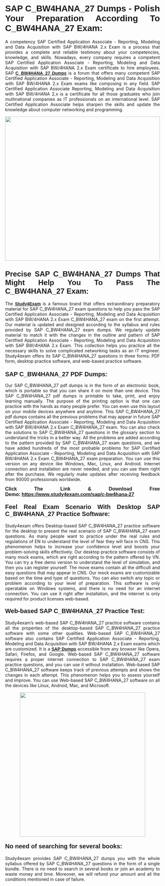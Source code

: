 <h1 style="text-align: justify;"><strong><span style="font-family:Lucida Sans Unicode,Lucida Grande,sans-serif;">SAP C_BW4HANA_27 Dumps - Polish Your Preparation According To C_BW4HANA_27 Exam:</span></strong></h1>

<p style="text-align: justify;">A competency SAP Certified Application Associate - Reporting, Modeling and Data Acquisition with SAP BW/4HANA 2.x Exam is a process that provides a complete and reliable testimony about your competencies, knowledge, and skills. Nowadays, every company requires a competent SAP Certified Application Associate - Reporting, Modeling and Data Acquisition with SAP BW/4HANA 2.x Exam certificate to hire employees. SAP <a href="https://www.study4exam.com/sap/c-bw4hana-27-valid-dumps"><span style="font-family:Verdana,Geneva,sans-serif;"><strong>C_BW4HANA_27 Dumps</strong></span></a> is a forum that offers many competent SAP Certified Application Associate - Reporting, Modeling and Data Acquisition with SAP BW/4HANA 2.x Exam exams like composing in any field. SAP Certified Application Associate Reporting, Modeling and Data Acquisition with SAP BW/4HANA 2.x is a certificate for all those graduates who join multinational companies as IT professionals on an international level. SAP Certified Application Associate helps sharpen the skills and update the knowledge about computer networking and programming.</p>

<p style="text-align: justify;"><a href="https://www.study4exam.com/sap/c-bw4hana-27"><img alt="" src="https://www.thequestionanswers.com/wp-content/uploads/2022/06/S4E-Cert-Exams-Questions-Banner.webp" style="width: 100%; height: 470px;" /></a></p>

<h2 style="text-align: justify;"><span style="font-family:Lucida Sans Unicode,Lucida Grande,sans-serif;"><strong><span style="font-size:24px;">Precise SAP C_BW4HANA_27 Dumps That Might Help You To Pass The C_BW4HANA_27 Exam:</span></strong></span></h2>

<p style="text-align: justify;">The <a href="https://www.study4exam.com/"><span style="font-family:Lucida Sans Unicode,Lucida Grande,sans-serif;"><strong>Study4Exam</strong></span></a> is a famous brand that offers extraordinary preparatory material for SAP C_BW4HANA_27 exam questions to help you pass the SAP Certified Application Associate - Reporting, Modeling and Data Acquisition with SAP BW/4HANA 2.x Exam C_BW4HANA_27 exam on the first attempt. Our material is updated and designed according to the syllabus and rules provided by SAP C_BW4HANA_27 exam dumps. We regularly update material to match it with the changes in the outline and pattern of SAP Certified Application Associate - Reporting, Modeling and Data Acquisition with SAP BW/4HANA 2.x Exam. This collection helps you practice all the necessary skills to solve complicated networking tasks as an IT engineer. Study4exam offers its SAP C_BW4HANA_27 questions in three forms: PDF form, desktop practice software, and web-based practice software. </p>

<h3 style="text-align: justify;"><strong><span style="font-size:20px;"><span style="font-family:Lucida Sans Unicode,Lucida Grande,sans-serif;">SAP C_BW4HANA_27 PDF Dumps:</span></span></strong></h3>

<p style="text-align: justify;">Our SAP C_BW4HANA_27 pdf dumps is in the form of an electronic book, which is portable so that you can share it on more than one device. This SAP C_BW4HANA_27 pdf dumps is printable to take, print, and enjoy learning manually. The purpose of the printing option is that one can practice with the hands as many people prefer. You can even use this layout on your mobile devices anywhere and anytime. This SAP C_BW4HANA_27 pdf dumps contains all the previous problems that may appear in future SAP Certified Application Associate - Reporting, Modeling and Data Acquisition with SAP BW/4HANA 2.x Exam C_BW4HANA_27 exam. You can also check the solutions to SAP C_BW4HANA_27 questions in the glossary section to understand the tricks in a better way. All the problems are added according to the pattern provided by SAP C_BW4HANA_27 exam questions, and we have added hundreds of the most probable problems for SAP Certified Application Associate - Reporting, Modeling and Data Acquisition with SAP BW/4HANA 2.x Exam C_BW4HANA_27 exam preparation. You can use this version on any device like Windows, Mac, Linux, and Android. Internet connection and installation are never needed, and you can use them right after the purchase. We regularly make updates after receiving feedback from 90000 professionals worldwide.</p>

<p style="text-align: justify;"><span style="font-family:Lucida Sans Unicode,Lucida Grande,sans-serif;"><strong><span style="font-size:16px;">Click The Link & Download Free Demo:</span></strong></span> <strong><span style="font-family:Lucida Sans Unicode,Lucida Grande,sans-serif;"><span style="font-size:16px;"><a href="https://www.study4exam.com/sap/c-bw4hana-27">https://www.study4exam.com/sap/c-bw4hana-27</a></span></span></strong></p>

<h4 style="text-align: justify;"><strong><span style="font-family:Lucida Sans Unicode,Lucida Grande,sans-serif;"><span style="font-size:20px;">Feel Real Exam Scenario With Desktop SAP C_BW4HANA_27 Practice Software:</span></span></strong></h4>

<p style="text-align: justify;">Study4exam offers Desktop-based SAP C_BW4HANA_27 practice software for the desktop to present the real scenario of SAP C_BW4HANA_27 exam questions. As many people want to practice under the real rules and regulations of EN to understand the level of fear they will face in CNS. This phenomenon helps to increase your confidence level and boosts your problem-solving skills effectively. Our desktop practice software consists of many mock exams, which are right according to the pattern offered by VN. You can try a free demo version to understand the level of simulation, and then you can register yourself. The move exams contain all the difficult and easy questions that may appear in CNS. Our mock exams are customizable based on the time and type of questions. You can also switch any topic or problem according to your level of preparation. This software is only operatable on Windows systems, and there is no need for an internet connection. You can use it right after installation, and the internet is only required for product licenses web-based. </p>

<h4 style="text-align: justify;"><span style="font-family:Lucida Sans Unicode,Lucida Grande,sans-serif;"><strong><span style="font-size:20px;">Web-based SAP C_BW4HANA_27 Practice Test:</span></strong></span></h4>

<p style="text-align: justify;">Study4exam’s web-based SAP C_BW4HANA_27 practice software contains all the properties of the desktop-based SAP C_BW4HANA_27 practice software with some other qualities. Web-based SAP C_BW4HANA_27 software also contains SAP Certified Application Associate - Reporting, Modeling and Data Acquisition with SAP BW/4HANA 2.x Exam exams which are customized. It is a <a href="https://www.study4exam.com/sap-exams"><span style="font-family:Lucida Sans Unicode,Lucida Grande,sans-serif;"><strong>SAP Dumps</strong></span></a> accessible from any browser like Opera, Safari, Firefox, and Google. Web-based SAP C_BW4HANA_27 software requires a proper internet connection to SAP C_BW4HANA_27 exam practice questions, and you can use it without installation. Web-based SAP C_BW4HANA_27 software keeps track of previous attempts and shows the changes in each attempt. This phenomenon helps you to assess yourself and improve. You can use Web-based SAP C_BW4HANA_27 software on all the devices like Linux, Android, Mac, and Microsoft.</p>

<p style="text-align: center;"><a href="https://www.study4exam.com/sap/c-bw4hana-27"><img alt="" src="https://www.thequestionanswers.com/wp-content/uploads/2022/06/S4E-Cert-Exams-Questions-Discount-Banner.webp" style="width: 90%; height: 470px;" /></a></p>

<h4 style="text-align: justify;"><span style="font-family:Lucida Sans Unicode,Lucida Grande,sans-serif;"><strong><span style="font-size:20px;">No need of searching for several books:</span></strong></span></h4>

<p style="text-align: justify;">Study4exam provides SAP C_BW4HANA_27 dumps you with the whole syllabus offered by SAP C_BW4HANA_27 questions in the form of a single bundle. There is no need to search in several books or join an academy to waste money and time. Moreover, we will refund your amount and all the conditions mentioned in case of failure.</p>
